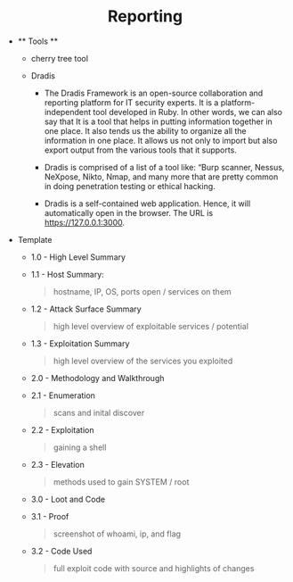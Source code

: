 <h1 align="center"> Reporting </h1>

-   ** Tools **

    -   cherry tree tool

    -   Dradis

        -   The Dradis Framework is an open-source collaboration and reporting platform for IT security experts. It is a platform-independent tool developed in Ruby. In other words, we can also say that It is a tool that helps in putting information together in one place. It also tends us the ability to organize all the information in one place. It allows us not only to import but also export output from the various tools that it supports.

        -   Dradis is comprised of a list of a tool like: “Burp scanner, Nessus, NeXpose, Nikto, Nmap, and many more that are pretty common in doing penetration testing or ethical hacking.

        -   Dradis is a self-contained web application. Hence, it will automatically open in the browser. The URL is  https://127.0.0.1:3000.

-   Template 

    -   1.0 - High Level Summary

    -   1.1 - Host Summary:

        > hostname, IP, OS, ports open / services on them

    -   1.2 - Attack Surface Summary

        > high level overview of exploitable services / potential

    -   1.3 - Exploitation Summary

        > high level overview of the services you exploited

    -   2.0 - Methodology and Walkthrough

    -   2.1 - Enumeration

        > scans and inital discover

    -   2.2 - Exploitation

        > gaining a shell

    -   2.3 - Elevation

        > methods used to gain SYSTEM / root

    -   3.0 - Loot and Code

    -   3.1 - Proof

        > screenshot of whoami, ip, and flag

    -   3.2 - Code Used

        > full exploit code with source and highlights of changes